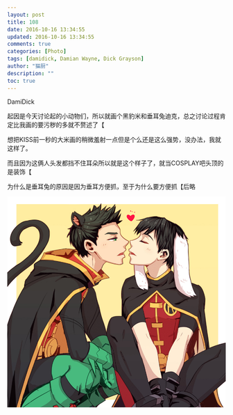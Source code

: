 ```yaml
---
layout: post
title: 108
date: 2016-10-16 13:34:55
updated: 2016-10-16 13:34:55
comments: true
categories: [Photo]
tags: [damidick, Damian Wayne, Dick Grayson]
author: "猫厨"
description: ""
toc: true
---
```


<p>DamiDick</p> 
<p>起因是今天讨论起的小动物们，所以就画个黑豹米和垂耳兔迪克，总之讨论过程肯定比我画的要污秽的多就不赘述了【</p> 
<p>想把KISS前一秒的大米画的稍微羞射一点但是个么还是这么强势，没办法，我就这样了。</p> 
<p>而且因为这俩人头发都挡不住耳朵所以就是这个样子了，就当COSPLAY吧头顶的是装饰【</p> 
<p>为什么是垂耳兔的原因是因为垂耳方便抓，至于为什么要方便抓【后略</p>

![](https://raw.githubusercontent.com/alicewish/meowchain247/master/img_cVZNdzJtQk9JV2VXV0xoam5nRlJpVkVHSHF5aFZwSnE4eFJFazM2cG5TYlpwV0JsSy96N3h3PT0.jpg)